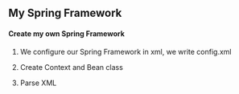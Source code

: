 ## My Spring Framework

#### Create my own Spring Framework

1) We configure our Spring Framework in xml, we write config.xml

2) Create Context and Bean class

3) Parse XML

